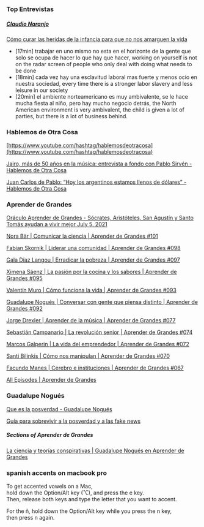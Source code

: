 
### Top Entrevistas

##### [Claudio Naranjo](https://en.wikipedia.org/wiki/Claudio_Naranjo)

[Cómo curar las heridas de la infancia para que no nos amarguen la vida](https://www.youtube.com/watch?v=i3j8NquR-ig)

* [17min] trabajar en uno mismo no esta en el horizonte de la gente que solo se ocupa de hacer lo que hay que hacer, working on yourself is not on the radar screen of people who only deal with doing what needs to be done
* [18min] cada vez hay una esclavitud laboral mas fuerte y menos ocio en nuestra sociedad,  every time there is a stronger labor slavery and less leisure in our society
* [20min] el ambiente norteamericano es muy ambivalente, se le hace mucha fiesta al niño, pero hay mucho negocio detrás, the North American environment is very ambivalent, the child is given a lot of parties, but there is a lot of business behind.

### Hablemos de Otra Cosa

[https://www.youtube.com/hashtag/hablemosdeotracosa](https://www.youtube.com/hashtag/hablemosdeotracosa)

[Jairo, más de 50 años en la música: entrevista a fondo con Pablo Sirvén - Hablemos de Otra Cosa](https://www.youtube.com/watch?v=6bVBSH2v29A)

[Juan Carlos de Pablo: “Hoy los argentinos estamos llenos de dólares” - Hablemos de Otra Cosa](https://www.youtube.com/watch?v=dQA_9XQiP_Q)

### Aprender de Grandes

[Oráculo Aprender de Grandes - Sócrates, Aristóteles, San Agustín y Santo Tomás ayudan a vivir mejor July 5, 2021](https://www.youtube.com/watch?v=UX4q08WCrDQ)

[Nora Bär | Comunicar la ciencia | Aprender de Grandes #101](https://www.youtube.com/watch?v=xPzHWWVxRz8)

[Fabian Skornik | Liderar una comunidad | Aprender de Grandes #098](https://www.youtube.com/watch?v=2Yjv_FLFleg)

[Gala Díaz Langou | Erradicar la pobreza | Aprender de Grandes #097](https://www.youtube.com/watch?v=139aTKYTKNY)

[Ximena Sáenz | La pasión por la cocina y los sabores | Aprender de Grandes #095](https://www.youtube.com/watch?v=meD--YrP5nI)

[Valentín Muro | Cómo funciona la vida | Aprender de Grandes #093](https://www.youtube.com/watch?v=GA_H8cQcDIY)

[Guadalupe Nogués | Conversar con gente que piensa distinto | Aprender de Grandes #092](https://www.youtube.com/watch?v=Lo4zaUNNRwk)

[Jorge Drexler | Aprender de la música | Aprender de Grandes #077](https://www.youtube.com/watch?v=09SvI-7N2DA)

[Sebastián Campanario | La revolución senior | Aprender de Grandes #074](https://www.youtube.com/watch?v=KjjrM3qn69o)

[Marcos Galperin | La vida del emprendedor | Aprender de Grandes #072](https://www.youtube.com/watch?v=EuSM3LscaWI)

[Santi Bilinkis | Cómo nos manipulan | Aprender de Grandes #070](https://www.youtube.com/watch?v=_89m6UMZsXo)

[Facundo Manes | Cerebro e instituciones | Aprender de Grandes #067](https://www.youtube.com/watch?v=T_sUEZYYDFE)

[All Episodes | Aprender de Grandes](https://www.youtube.com/watch?v=xPzHWWVxRz8&list=PLmNThgmPIjVBjMyO5CxjQHUT6yXSX3ozV)

### Guadalupe Nogués

[Que es la posverdad - Guadalupe Nogués](https://www.youtube.com/watch?v=3yX8vmFtvhg)

[Guía para sobrevivir a la posverdad y a las fake news](https://www.youtube.com/watch?v=9Yy_u72YwPs)

##### Sections of Aprender de Grandes

[La ciencia y teorías conspirativas | Guadalupe Nogués en Aprender de Grandes](https://www.youtube.com/watch?v=-h3qILg4W4M)


### spanish accents on macbook pro

To get accented vowels on a Mac,   
hold down the Option/Alt key (⌥), and press the e key.    
Then, release both keys and type the letter that you want to accent.

For the ñ, hold down the Option/Alt key while you press the n key,    
then press n again.
